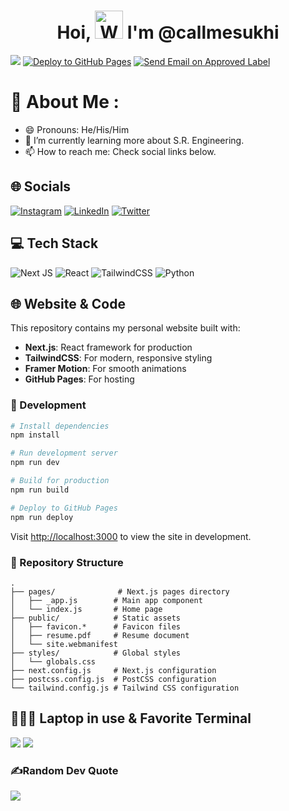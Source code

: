 <h1 align="center"> Hoi, <img src="https://raw.githubusercontent.com/nixin72/nixin72/master/wave.gif" 
         alt="Waving hand animated gif"
         height="45"
         width="45" /> I'm @callmesukhi</h1>

[![](https://visitcount.itsvg.in/api?id=callmesukhi&icon=0&color=1)](https://visitcount.itsvg.in)
[![Deploy to GitHub Pages](https://github.com/callmesukhi/callmesukhi.github.io/actions/workflows/deploy.yml/badge.svg)](https://github.com/callmesukhi/callmesukhi.github.io/actions/workflows/deploy.yml)
[![Send Email on Approved Label](https://github.com/callmesukhi/callmesukhi.github.io/actions/workflows/send_email.yml/badge.svg)](https://github.com/callmesukhi/callmesukhi.github.io/actions/workflows/send_email.yml)

# 💫 About Me :
- 😄 Pronouns: He/His/Him
- 🌱 I’m currently learning more about S.R. Engineering.
- 📫 How to reach me: Check social links below.
## 🌐 Socials
[![Instagram](https://img.shields.io/badge/Instagram-E4405F?style=for-the-badge&logo=instagram&logoColor=white)](https://instagram.com/callmesukhi) [![LinkedIn](https://img.shields.io/badge/LinkedIn-0077B5?style=for-the-badge&logo=linkedin&logoColor=white)](https://linkedin.com/in/callmesukhi) [![Twitter](https://img.shields.io/twitter/follow/callmesukhi?logo=Twitter&style=for-the-badge)](https://twitter.com/callmesukhi)

## 💻 Tech Stack
![Next JS](https://img.shields.io/badge/Next.js-000000?style=for-the-badge&logo=next.js&logoColor=white) ![React](https://img.shields.io/badge/React-20232A?style=for-the-badge&logo=react&logoColor=61DAFB) ![TailwindCSS](https://img.shields.io/badge/Tailwind_CSS-38B2AC?style=for-the-badge&logo=tailwind-css&logoColor=white) ![Python](https://img.shields.io/badge/python-3670A0?style=for-the-badge&logo=python&logoColor=ffdd54)

## 🌐 Website & Code
This repository contains my personal website built with:
- **Next.js**: React framework for production
- **TailwindCSS**: For modern, responsive styling
- **Framer Motion**: For smooth animations
- **GitHub Pages**: For hosting

### 🚀 Development
```bash
# Install dependencies
npm install

# Run development server
npm run dev

# Build for production
npm run build

# Deploy to GitHub Pages
npm run deploy
```

Visit [http://localhost:3000](http://localhost:3000) to view the site in development.

### 📁 Repository Structure
```
.
├── pages/              # Next.js pages directory
│   ├── _app.js        # Main app component
│   └── index.js       # Home page
├── public/            # Static assets
│   ├── favicon.*      # Favicon files
│   ├── resume.pdf     # Resume document
│   └── site.webmanifest
├── styles/            # Global styles
│   └── globals.css
├── next.config.js     # Next.js configuration
├── postcss.config.js  # PostCSS configuration
└── tailwind.config.js # Tailwind CSS configuration
```

## 👨🏻‍💻 Laptop in use & Favorite Terminal
<img src="https://img.shields.io/badge/Apple-MacBook_Pro_2021-333333?style=for-the-badge&logo=apple&logoColor=white"/> <img src="https://img.shields.io/badge/Warp-000000?style=for-the-badge&logo=iterm2&logoColor=white"/>


### ✍️Random Dev Quote
![](https://quotes-github-readme.vercel.app/api?type=horizontal&theme=vue)
